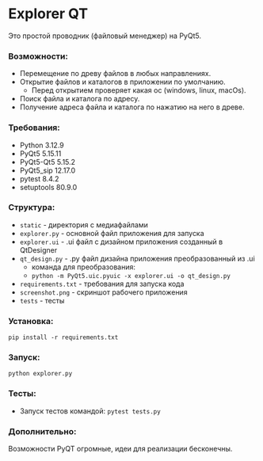 # Explorer QT

Это простой проводник (файловый менеджер) на PyQt5.

### Возможности:

- Перемещение по древу файлов в любых направлениях.
- Открытие файлов и каталогов в приложении по умолчанию.
  - Перед открытием проверяет какая ос (windows, linux, macOs).
- Поиск файла и каталога по адресу.
- Получение адреса файла и каталога по нажатию на него в древе.

### Требования:

- Python 3.12.9
- PyQt5 5.15.11
- PyQt5-Qt5 5.15.2
- PyQt5_sip 12.17.0
- pytest 8.4.2
- setuptools 80.9.0

### Структура:

- `static` - директория с медиафайлами
- `explorer.py` - основной файл приложения для запуска
- `explorer.ui` - .ui файл с дизайном приложения созданный в QtDesigner
- `qt_design.py` - .py файл дизайна приложения преобразованный из .ui
    - команда для преобразования:
    - `python -m PyQt5.uic.pyuic -x explorer.ui -o qt_design.py`
- `requirements.txt` - требования для запуска кода
- `screenshot.png` - скриншот рабочего приложения
- `tests` - тесты

### Установка:

`pip install -r requirements.txt`

### Запуск:

`python explorer.py`

### Тесты:

- Запуск тестов командой: `pytest tests.py`

### Дополнительно:

Возможности PyQT огромные, идеи для реализации бесконечны. 